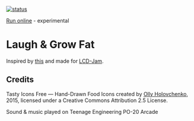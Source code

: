 [![status](https://travis-ci.org/premek/laugh-grow-fat.svg)](https://travis-ci.org/premek/laugh-grow-fat)

[Run online](https://premek.github.io/laugh-grow-fat/) - experimental

# Laugh & Grow Fat
Inspired by [this](http://famicase.com/17/softs/076.html) and made for [LCD-Jam](https://itch.io/jam/lcd-jam). 

## Credits
Tasty Icons Free — Hand-Drawn Food Icons created by [Olly Holovchenko](http://handdrawngoods.com), 2015, licensed under a
Creative Commons Attribution 2.5 License.

Sound & music played on Teenage Engineering PO-20 Arcade

